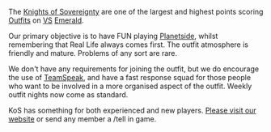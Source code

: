 The [Knights of Sovereignty](http://www.knightsofsovereignty.org) are one of the
largest and highest points scoring [Outfits](../../terminology/Outfit.md) on
[VS](../../terminology/Vanu_Sovereignty.md) [Emerald](../servers/Emerald.md).

Our primary objective is to have FUN playing [Planetside](../../PlanetSide.md),
whilst remembering that Real Life always comes first. The outfit atmosphere is
friendly and mature. Problems of any sort are rare.

We don't have any requirements for joining the outfit, but we do encourage the
use of [TeamSpeak](../TeamSpeak.md), and have a fast response squad for
those people who want to be involved in a more organised aspect of the outfit.
Weekly outfit nights now come as standard.

KoS has something for both experienced and new players.
[Please visit our website](http://www.knightsofsovereignty.org) or send any
member a /tell in game.

